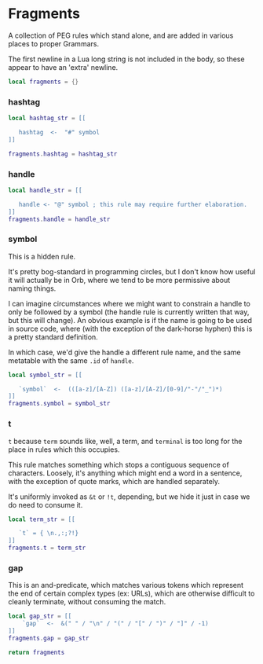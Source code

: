 # Fragments


  A collection of PEG rules which stand alone, and are added in various places
to proper Grammars.


The first newline in a Lua long string is not included in the body, so these
appear to have an 'extra' newline.

```lua
local fragments = {}
```
### hashtag

```lua
local hashtag_str = [[

   hashtag  <-  "#" symbol
]]

fragments.hashtag = hashtag_str
```
### handle

```lua
local handle_str = [[

   handle <- "@" symbol ; this rule may require further elaboration.
]]
fragments.handle = handle_str
```
### symbol

This is a hidden rule.


It's pretty bog-standard in programming circles, but I don't know how useful
it will actually be in Orb, where we tend to be more permissive about naming
things.


I can imagine circumstances where we might want to constrain a handle to only
be followed by a symbol (the handle rule is currently written that way, but
this will change).  An obvious example is if the name is going to be used in
source code, where (with the exception of the dark-horse hyphen) this is a
pretty standard definition.


In which case, we'd give the handle a different rule name, and the same
metatable with the same ``.id`` of ``handle``.

```lua
local symbol_str = [[

   `symbol`  <-  (([a-z]/[A-Z]) ([a-z]/[A-Z]/[0-9]/"-"/"_")*)
]]
fragments.symbol = symbol_str
```
### t

``t`` because ``term`` sounds like, well, a term, and ``terminal`` is too long for
the place in rules which this occupies.


This rule matches something which stops a contiguous sequence of characters.
Loosely, it's anything which might end a word in a sentence, with the
exception of quote marks, which are handled separately.


It's uniformly invoked as ``&t`` or ``!t``, depending, but we hide it just in
case we do need to consume it.

```lua
local term_str = [[

   `t` = { \n.,:;?!}
]]
fragments.t = term_str
```
### gap

This is an and-predicate, which matches various tokens which represent the
end of certain complex types (ex: URLs), which are otherwise difficult to
cleanly terminate, without consuming the match.

```lua
local gap_str = [[
    `gap`  <-  &(" " / "\n" / "(" / "[" / ")" / "]" / -1)
]]
fragments.gap = gap_str
```
```lua
return fragments
```
